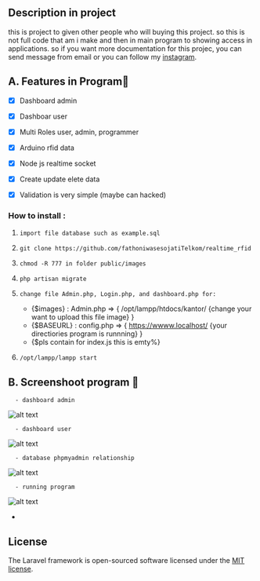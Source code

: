 ## Description in project
this is project to given other people who will buying this project. so this is not full code that am i make and then in main program to showing access in applications. so if you want more documentation for this projec, you can send message from email or you can follow my [instagram](https://www.instagram.com/vha_1337/).

## A. Features in Program🚀

- [x] Dashboard admin
- [x] Dashboar user
- [x] Multi Roles user, admin, programmer
- [x] Arduino rfid data 
- [x] Node js realtime socket
- [x] Create update elete data
- [x] Validation is very simple (maybe can hacked)


### How to install :

1. `import file database such as example.sql`
2. `git clone https://github.com/fathoniwasesojatiTelkom/realtime_rfid`
3. `chmod -R 777 in folder public/images`
4. `php artisan migrate`
5. `change file Admin.php, Login.php, and dashboard.php for:`

      - {$images}        : Admin.php       => { /opt/lampp/htdocs/kantor/ {change your want to upload this file image} }
      - {$BASEURL}       : config.php      => { https://wwww.localhost/ {your directiories program is runnning} }
      - {$pls contain for index.js this is emty%}

6. `/opt/lampp/lampp start`


## B. Screenshoot program 🚀
      
      - dashboard admin
      
![alt text](https://github.com/fathoniwasesojatiTelkom/realtime_rfid/blob/master/img/tugas2.png)
      
      - dashboard user
      
![alt text](https://github.com/fathoniwasesojatiTelkom/realtime_rfid/blob/master/img/tugas4.png)
      
      - database phpmyadmin relationship     
      
![alt text](https://github.com/fathoniwasesojatiTelkom/realtime_rfid/blob/master/img/tugas1.png)
      
      - running program      
      
![alt text](https://github.com/fathoniwasesojatiTelkom/realtime_rfid/blob/master/img/tugas5.png)
      

- 
## License

The Laravel framework is open-sourced software licensed under the [MIT license](https://opensource.org/licenses/MIT).

